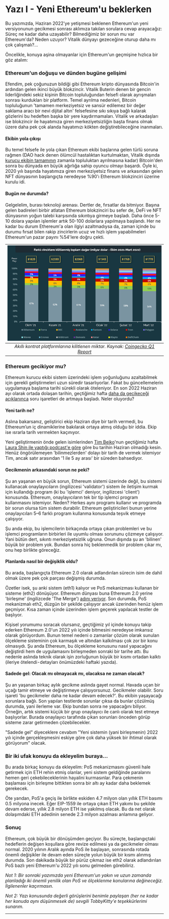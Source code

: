 # Yazı I - Yeni Ethereum'u beklerken
Bu yazımızda, Haziran 2022'ye yetişmesi beklenen Ethereum'un yeni versiyonunun gecikmesi sonrası aklımıza takılan sorulara cevap arayacağız: Süreç ne kadar daha uzayabilir? Bilmediğimiz bir sorun mu var Ethereum'da? Neden uzuyor? Vitalik dünyayı gezeceğine oturup daha mı çok çalışmalı?... 

Öncelikle, konuya aşina olmayanlar için Ethereum'un geçmişine hızlıca bir göz atalım: 

### Ethereum'un doğuşu ve dünden bugüne gelişimi
Efendim, pek çoğunuzun bildiği gibi Ethereum kripto dünyasında Bitcoin'in ardından gelen ikinci büyük blokzincir. Vitalik Buterin denen bir gencin liderliğindeki sekiz kişinin Bitcoin topluluğundan felsefi olarak ayrışmaları sonrası kurdukları bir platform. Temel ayrılma nedenleri, Bitcoin topluluğunun 'tamamen merkeziyetsiz ve sansür edilemez bir değer saklama aracı bir nevi dijital altın' felsefesine sıkı sıkıya bağlı kalarak gözlerini bu hedeften başka bir yere kaydırmamaları. Vitalik ve arkadaşları ise blokzincir ile hayatımıza giren merkeziyetsizliğin başta finans olmak üzere daha pek çok alanda hayatımızı kökten değiştirebileceğine inanmaları. 

#### Ekibin yola çıkışı

Bu temel felsefe ile yola çıkan Ethereum ekibi başlarına gelen türlü soruna rağmen (DAO hack denen ölümcül hastalıktan kurtulmaktan, Vitalik dışında [kurucu ekibin tamamının](https://decrypt.co/36641/who-are-ethereums-co-founders-and-where-are-they-now) zamanla topluluktan ayrılmasına kadar) Bitcoin'den sonra bu dünyada en büyük ağırlığa sahip oyuncu olmayı başardı. Öyle ki, 2020 yılı başında hayatımıza giren merkeziyetsiz finans ve arkasından gelen NFT dünyasının başlangıçta neredeyse %90'ı Ethereum blokzinciri üzerine kurulu idi. 

#### Bugün ne durumda?
Gelgelelim, burası teknoloji arenası. Dertler de, fırsatlar da bitmiyor. Başına gelen badireleri birbir atlatan Ethereum blokzinciri bu sefer de, DeFi ve NFT dünyasının yoğun talebi karşısında sıkıntıya girmeye başladı. Daha önce 5-10 dolara yapılan işlemler artık 50-100 dolarlara yapılmaya başlandı. Her ne kadar bu durum Ethereum'a olan ilgiyi azaltmadıysa da, zaman içinde bu durumu fırsat bilen rakip zincirlerin ucuz ve hızlı işlem yapabilmeleri Ethereum'un pazar payını %54'lere doğru çekti. 

|![coingecko_tvl](/assets/coingecko_tvl_Q1_2002_tr_800.jpg)|
|:--:| 
| *Akıllı kontrat platformlarına kilitlenen miktar. Kaynak: [Coingecko Q1 Report](https://landing.coingecko.com/coingecko-q1-2022-cryptocurrency-report/)*|

### Ethereum gecikiyor mu?
Ethereum kurucu ekibi sistem üzerindeki işlem yoğunluğunu azaltabilmek için gerekli geliştirmeleri uzun süredir tasarlıyorlar. Fakat bu güncellemelerin uygulamaya başlama tarihi sürekli olarak öteleniyor. En son 2022 Haziran ayı olarak ortada dolaşan tarihin, geçtiğimiz hafta [daha da gecikeceği açıklanınca](https://twitter.com/TimBeiko/status/1514010098145759232?s=20&t=Laa-GD7nQGpdny1KoR1VXA) soru işaretleri de artmaya başladı. Neler oluyordu? 

#### Yeni tarih ne?
Aslına bakarsanız, geliştirici ekip Haziran diye bir tarih vermedi, bu Ethereum’un iç dinamiklerine bakılarak ortaya atmış olduğu bir iddia. Ekip ise ısrarla tarih vermekten kaçınıyor. 

Yeni geliştirmenin önde gelen isimlerinden [Tim Beiko](https://twitter.com/TimBeiko)'nun geçtiğimiz hafta [Laura Shin ile yaptığı podcast'e göre](https://open.spotify.com/episode/71A8HGqWNdrl1vt45GmVUR?si=dkrT2nJeQwG1PfKSGtAXbA&context=spotify%3Ashow%3A1cJrrfGY1SKBIRn5noKSAf) göre bu tarihin Haziran olmadığı kesin. Henüz öngörülemeyen 'bilinmezlerden' dolayı bir tarih de vermek istemiyor Tim, ancak satır arasından '1 ile 5 ay arası' bir süreden bahsediyor.

#### Gecikmenin arkasındaki sorun ne peki?
Şu an yaşanan en büyük sorun, Ethereum sistemi üzerinde değil, bu sistemi kullanacak onaylayıcıların (ingilizcesi 'validator') sistem ile iletişim kurmak için kullandığı program (ki bu 'işlemci' deniyor, ingilizcesi 'client') konusunda. Ethereum, onaylayıcıların tek bir tip işlemci program kullanmasını istemiyor. Neden? Herkes aynı programı kullanır ve programda bir sorun olursa tüm sistem durabilir. Ethereum geliştiricileri bunun yerine onaylayıcıları 5–6 farklı program kullanma konusunda teşvik etmeye çalışıyor. 

Şu anda ekip, bu işlemcilerin birkaçında ortaya çıkan problemleri ve bu işlemci programların birbirleri ile uyumlu olması sorununu çözmeye çalışıyor. Yani bütün dert, sıkıntı merkeziyetsizlik uğruna. Onun dışında şu an 'bilinen' büyük bir problem yok. Bundan sonra hiç beklenmedik bir problem çıkar mı, onu hep birlikte göreceğiz.

#### Planlarda nasıl bir değişiklik oldu?
Bu arada, başlangıçta Ethereum 2.0 olarak adlandırılan sürecin isim de dahil olmak üzere pek çok parçası değişmiş durumda. 

Özetler isek, şu anki sistem (eth1) kalıyor ve PoS mekanizması kullanan bir sisteme (eth2) dönüşüyor. Ethereum dünyası buna Ethereum 2.0 yerine 'birleşme' (ingilizcede 'The Merge') [adını veriyor](https://blog.ethereum.org/2022/01/24/the-great-eth2-renaming/). Son durumda, PoS mekanizmalı eth2, düzgün bir şekilde çalışıyor ancak üzerinden henüz işlem geçmiyor. Kısa zaman içinde üzerinden işlem geçerek yapılacak testler de başlıyor. 

Kişisel yorumumu soracak olursanız, geçtiğimiz yıl içinde konuyu takip ederken Ethereum 2.0'un 2022 yılı içinde bitmesini neredeyse imkansız olarak görüyordum. Bunun temel nedeni o zamanlar çözüm olarak sunulan ölçekleme sisteminin çok karmaşık ve altından kalkılması çok zor bir konu olmasıydı. Şu anda Ethereum, bu ölçekleme konusunu nasıl yapacağını değiştirdi hem de uygulamasını birleşmeden sonraki bir tarihe attı. Bu nedenle aslında teknik olarak işin zorluğunun büyük bir kısmı ortadan kalktı (ileriye ötelendi - detayları önümüzdeki haftaki yazıda).

#### Sadede gel: Olacak mı olmayacak mı, olacaksa ne zaman olacak?
Şu an yaşanan birkaç aylık gecikme aslında gayet normal. Havada uçan bir uçağı tamir etmeye ve değiştirmeye çalışıyorsunuz. Gecikmeler olabilir. Soru işareti 'bu gecikmeler daha ne kadar devam edecek?'. Bu ekibin yaşayacağı sorunlara bağlı. Son yapılan testlerde sorunlar çıksa da bunlar çözülmüş durumda, yani ilerleme var. Ekip bundan sonra ne yapacağını biliyor. Örneğin, artık sistemi küçük bir grup onaylayıcı ile canlı olarak test etmeye başlıyorlar. Burada onaylayıcı tarafında çıkan sorunları önceden görüp sisteme zarar getirmeden çözebilecekler. 

"Sadede gel" diyeceklere cevabım "Yeni sistemin (yani birleşmenin) 2022 yılı içinde gerçekleşmesini eskiye göre çok daha yüksek bir ihtimal olarak görüyorum" olacak.

### Bir iki ufak konuyu da ekleyelim buraya... 
Bu arada birkaç konuyu da ekleyelim: PoS mekanizmasını güvenli hale getirmek için ETH rehin etmiş olanlar, yeni sistem geldiğinde paralarını hemen geri çekebileceklerinin hayalini kurmasınlar. Para çekmenin başlaması için birleşme bittikten sonra bir altı ay kadar daha beklemek gerekecek. 

Öte yandan, PoS'a geçiş ile birlikte eskiden 4.7 milyon olan yıllık ETH basımı 0.5 milyona inecek. Eğer EIP-1559 ile ortaya çıkan ETH yakımı bu şekilde devam ederse, yıllık 2.8 milyon ETH ise yakılmış olacak. Bu da net olarak dolaşımdaki ETH adedinin senede 2.3 milyon azalması anlamına geliyor. 

### Sonuç 
Ethereum, çok büyük bir dönüşümden geçiyor. Bu süreçte, başlangıçtaki hedeflerin değişen koşullara göre revize edilmesi ya da gecikmeler olması normal. 2020 yılının Aralık ayında PoS ile başlayan, sonrasında rotada önemli değişikler ile devam eden süreçte yolun büyük bir kısmı alınmış durumda. Son dakikada büyük bir pürüz çıkmaz ise eth2 olarak adlandırılan PoS bazlı yeni Ethereum'u 2022 yılı sonu gelmeden görebiliriz. 

*Not 1: Bir sonraki yazımızda yeni Ethereum'un yakın ve uzun zamanda planladığı iki önemli yenilik olan PoS ve ölçeklenme konularına değineceğiz. İlgilenenler kaçırmasın.*

*Not 2: Yazı konusunda değerli görüşlerini benimle paylaşan (her ne kadar her konuda aynı düşünmesek de) sevgili TobbyKitty'e teşekkürlerimi sunarım.*

---

